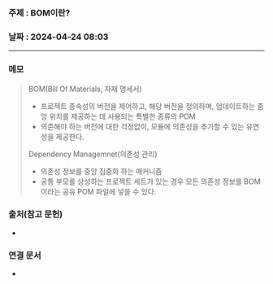### 주제 : BOM이란?

### 날짜 : 2024-04-24 08:03
----
### 메모
> BOM(Bill Of Materials, 자재 명세서)
> 	- 프로젝트 종속성의 버전을 제어하고, 해당 버전을 정의하며, 업데이트하는 중앙 위치를 제공하는 데 사용되는 특별한 종류의 POM
> 	- 의존해야 하는 버전에 대한 걱정없이, 모듈에 의존성을 추가할 수 있는 유연성을 제공한다.
> 
> Dependency Managemnet(의존성 관리)
> 	- 의존성 정보를 중앙 집중화 하는 매커니즘
> 	- 공통 부모를 상성하는 프로젝트 세트가 있는 경우 모든 의존성 정보를 BOM이라는 공유 POM 파일에 넣을 수 있다.

### 출처(참고 문헌)
-

### 연결 문서
-
